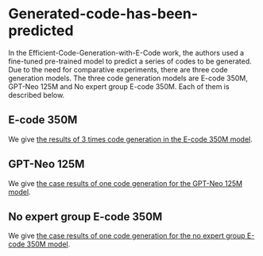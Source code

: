 # Generated-code-has-been-predicted
In the Efficient-Code-Generation-with-E-Code work, the authors used a fine-tuned pre-trained model to predict a series of codes to be generated. 
Due to the need for comparative experiments, there are three code generation models. 
The three code generation models are E-code 350M, GPT-Neo 125M and No expert group E-code 350M. 
Each of them is described below.


## E-code 350M
We give [the results of 3 times code generation in the E-code 350M model](https://github.com/CodeGeneration2/Generated-code-has-been-predicted/tree/main/Generated-code-has-been-predicted/E-code%20350M).


## GPT-Neo 125M
We give [the case results of one code generation for the GPT-Neo 125M model](https://github.com/CodeGeneration2/Generated-code-has-been-predicted/tree/main/Generated-code-has-been-predicted).


## No expert group E-code 350M
We give [the case results of one code generation for the no expert group E-code 350M model](https://github.com/CodeGeneration2/Generated-code-has-been-predicted/tree/main/Generated-code-has-been-predicted).

